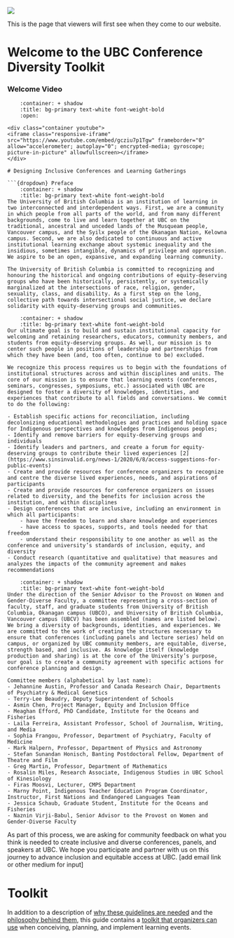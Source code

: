 ![](../images/header.jpg)

This is the page that viewers will first see when they come to our website.

# Welcome to the UBC Conference Diversity Toolkit
### Welcome Video

```{dropdown} Welcome Video
    :container: + shadow
    :title: bg-primary text-white font-weight-bold
    :open:

<div class="container youtube">
<iframe class="responsive-iframe" src="https://www.youtube.com/embed/gcziu7p1Tgw" frameborder="0" allow="accelerometer; autoplay="0"; encrypted-media; gyroscope; picture-in-picture" allowfullscreen></iframe>
</div>

# Designing Inclusive Conferences and Learning Gatherings

```{dropdown} Preface
    :container: + shadow
    :title: bg-primary text-white font-weight-bold
The University of British Columbia is an institution of learning in two interconnected and interdependent ways. First, we are a community in which people from all parts of the world, and from many different backgrounds, come to live and learn together at UBC on the traditional, ancestral and unceded lands of the Musqueam people, Vancouver campus, and the Syilx people of the Okanagan Nation, Kelowna campus. Second, we are also dedicated to continuous and active institutional learning exchange about systemic inequality and the insidious, sometimes intangible, dynamics of privilege and oppression. We aspire to be an open, expansive, and expanding learning community.

The University of British Columbia is committed to recognizing and honouring the historical and ongoing contributions of equity-deserving groups who have been historically, persistently, or systemically marginalized at the intersections of race, religion, gender, sexuality, class, and disability. As a first step on the long, collective path towards intersectional social justice, we declare solidarity with equity-deserving groups and communities. 
```

```{dropdown} Our mission
    :container: + shadow
    :title: bg-primary text-white font-weight-bold
Our ultimate goal is to build and sustain institutional capacity for welcoming and retaining researchers, educators, community members, and students from equity-deserving groups. As well, our mission is to center such people in positions of leadership and partnerships from which they have been (and, too often, continue to be) excluded.

We recognize this process requires us to begin with the foundations of institutional structures across and within disciplines and units. The core of our mission is to ensure that learning events (conferences, seminars, congresses, symposiums, etc.) associated with UBC are designed to foster a diversity of knowledges, identities, and experiences that contribute to all fields and conversations. We commit to do the following:

- Establish specific actions for reconciliation, including decolonizing educational methodologies and practices and holding space for Indigenous perspectives and knowledges from Indigenous peoples;
- Identify and remove barriers for equity-deserving groups and individuals
- Identify leaders and partners, and create a forum for equity-deserving groups to contribute their lived experiences [2](https://www.sinsinvalid.org/news-1/2020/6/8/access-suggestions-for-public-events)
- Create and provide resources for conference organizers to recognize and centre the diverse lived experiences, needs, and aspirations of participants
- Create and provide resources for conference organizers on issues related to diversity, and the benefits for inclusion across the institution, and within disciplines
- Design conferences that are inclusive, including an environment in which all participants:
    - have the freedom to learn and share knowledge and experiences
    - have access to spaces, supports, and tools needed for that freedom
    - understand their responsibility to one another as well as the conference and university’s standards of inclusion, equity, and diversity
- Conduct research (quantitative and qualitative) that measures and analyzes the impacts of the community agreement and makes recommendations
```

```{dropdown} Who are we?
    :container: + shadow
    :title: bg-primary text-white font-weight-bold
Under the direction of the Senior Advisor to the Provost on Women and Gender-Diverse Faculty, a committee representing a cross-section of faculty, staff, and graduate students from University of British Columbia, Okanagan campus (UBCO), and University of British Columbia, Vancouver campus (UBCV) has been assembled (names are listed below). We bring a diversity of backgrounds, identities, and experiences. We are committed to the work of creating the structures necessary to ensure that conferences (including panels and lecture series) held on campus, or organized by UBC community members, are equitable, diverse, strength based, and inclusive. As knowledge itself (knowledge production and sharing) is at the core of the University’s purpose, our goal is to create a community agreement with specific actions for conference planning and design. 

Committee members (alphabetical by last name):
- Jehannine Austin, Professor and Canada Research Chair, Departments of Psychiatry & Medical Genetics
- Terry-Lee Beaudry, Deputy Superintendent of Schools
- Asmin Chen, Project Manager, Equity and Inclusion Office
- Meaghan Efford, PhD Candidate, Institute for the Oceans and Fisheries
- Laila Ferreira, Assistant Professor, School of Journalism, Writing, and Media
- Sophia Frangou, Professor, Department of Psychiatry, Faculty of Medicine
- Mark Halpern, Professor, Department of Physics and Astronomy
- Stefan Sunandan Honisch, Banting Postdoctoral Fellow, Department of Theatre and Film
- Greg Martin, Professor, Department of Mathematics
- Rosalin Miles, Research Associate, Indigenous Studies in UBC School of Kinesiology
- Firas Moosvi, Lecturer, CMPS Department
- Marny Point, Indigenous Teacher Education Program Coordinator, Instructor, First Nations and Endangered Languages Team
- Jessica Schaub, Graduate Student, Institute for the Oceans and Fisheries
- Naznin Virji-Babul, Senior Advisor to the Provost on Women and Gender-Diverse Faculty
```

As part of this process, we are asking for community feedback on what you think is needed to create inclusive and diverse conferences, panels, and speakers at UBC. We hope you participate and partner with us on this journey to advance inclusion and equitable access at UBC. [add email link or other medium for input]

# Toolkit

In addition to a description of [why these guidelines are needed](https://firasm.github.io/conferencekit/content/chapter00_preface/guidelines.html) and the [philosophy behind them](https://firasm.github.io/conferencekit/content/chapter00_preface/introduction.html), this guide contains a [toolkit that organizers can use](https://firasm.github.io/conferencekit/content/toolkit.html) when conceiving, planning, and implement learning events.
